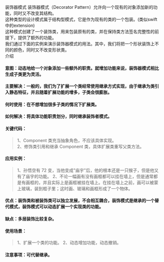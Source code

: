 装饰器模式
装饰器模式（Decorator Pattern）允许向一个现有的对象添加新的功能，同时又不改变其结构。   
这种类型的设计模式属于结构型模式，它是作为现有的类的一个包装。(类似swift中的extension)   
这种模式创建了一个装饰类，用来包装原有的类，并在保持类方法签名完整性的前提下，提供了额外的功能。   
我们通过下面的实例来演示装饰器模式的用法。其中，我们将把一个形状装饰上不同的颜色，同时又不改变形状类。   
介绍
#### 意图：动态地给一个对象添加一些额外的职责。就增加功能来说，装饰器模式相比生成子类更为灵活。
#### 主要解决：一般的，我们为了扩展一个类经常使用继承方式实现，由于继承为类引入静态特征，并且随着扩展功能的增多，子类会很膨胀。
#### 何时使用：在不想增加很多子类的情况下扩展类。
#### 如何解决：将具体功能职责划分，同时继承装饰者模式。
#### 关键代码： 
> 1、Component 类充当抽象角色，不应该具体实现。    
> 2、修饰类引用和继承 Component 类，具体扩展类重写父类方法。   
#### 应用实例： 
> 1、孙悟空有 72 变，当他变成"庙宇"后，他的根本还是一只猴子，但是他又有了庙宇的功能。 
> 2、不论一幅画有没有画框都可以挂在墙上，但是通常都是有画框的，并且实际上是画框被挂在墙上。在挂在墙上之前，画可以被蒙上玻璃，装到框子里；这时画、玻璃和画框形成了一个物体。
#### 优点：装饰类和被装饰类可以独立发展，不会相互耦合，装饰模式是继承的一个替代模式，装饰模式可以动态扩展一个实现类的功能。
#### 缺点：多层装饰比较复杂。
#### 使用场景： 
> 1、扩展一个类的功能。 
> 2、动态增加功能，动态撤销。   
#### 注意事项：可代替继承。  